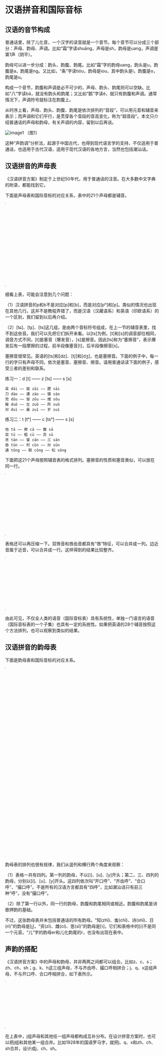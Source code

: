 # 汉语拼音和国际音标

## 汉语的音节构成

普通话里，除了儿化音，一个汉字的读音就是一个音节。每个音节可以分成三个部分：声母、韵母、声调。比如“霜”字读shuāng，声母是sh，韵母是uang，声调是第1声（阴平）。

韵母可以进一步分成：韵头、韵腹、韵尾。比如“霜”字的韵母uang，韵头是u，韵腹是a，韵尾是ng。又比如，“条”字读tióu，韵母是iou，其中韵头是i，韵腹是o，韵尾是u。

构成一个音节，韵腹和声调是必不可少的，声母、韵头、韵尾则可以空缺。比如“八”字读bā，就没有韵头和韵尾；又比如“鹅”字读é，就只有韵腹和声调。通常情况下，声调符号就标注在韵腹上。

从时序上看，声母、韵头、韵腹、韵尾是依次排列的“音段”，可以用元音和辅音来表示；而声调和它们平行，是贯穿各个音段的音高变化，称为“超音段”。本文只介绍普通话的声母和韵母，有关声调的内容，留到以后再谈。

![image1] 〔图1〕

这种“声韵调”分析法，起源于中国古代，也得到现代语言学的支持，不仅适用于普通话，也适用于古代汉语，适用于现代汉语的各地方言，当然也包括潮汕话。

## 汉语拼音的声母表

《汉语拼音方案》制定于上世纪50年代，用于普通话的注音。在大多数中文字典的附录，都能找到它。

下面是声母表和国际音标的对应关系，表中的21个声母都是辅音。

<table style="width:1px; white-space:nowrap; text-align:center;">
  <tr>
    <td><span style="font-size:2em;">b</span> [p] 玻</td>
    <td><span style="font-size:2em;">p</span> [pʰ] 坡</td>
    <td><span style="font-size:2em;">m</span> [m] 摸</td>
    <td><span style="font-size:2em;">f</span> [f] 佛</td>
  </tr>
  <tr>
    <td><span style="font-size:2em;">d</span> [t] 得</td>
    <td><span style="font-size:2em;">t</span> [tʰ] 特</td>
    <td><span style="font-size:2em;">n</span> [n] 讷</td>
    <td><span style="font-size:2em;">l</span> [l] 勒</td>
  </tr>
  <tr>
    <td><span style="font-size:2em;">g</span> [k] 哥</td>
    <td><span style="font-size:2em;">k</span> [kʰ] 科</td>
    <td><span style="font-size:2em;">h</span> [x] 喝</td>
    <td></td>
  </tr>
  <tr>
    <td><span style="font-size:2em;">j</span> [tɕ] 基</td>
    <td><span style="font-size:2em;">q</span> [tɕʰ] 欺</td>
    <td><span style="font-size:2em;">x</span> [ɕ] 希</td>
    <td></td>
  </tr>
  <tr>
    <td><span style="font-size:2em;">zh</span> [tʂ] 知</td>
    <td><span style="font-size:2em;">ch</span> [tʂʰ] 蚩</td>
    <td><span style="font-size:2em;">sh</span> [ʂ] 诗</td>
    <td><span style="font-size:2em;">r</span> [ɻ] 日</td>
  </tr>
  <tr>
    <td><span style="font-size:2em;">z</span> [ts] 资</td>
    <td><span style="font-size:2em;">c</span> [tsʰ] 雌</td>
    <td><span style="font-size:2em;">s</span> [s] 思</td>
    <td></td>
  </tr>
</table>

细看上表，可能会注意到几个问题：

（1）汉语拼音的p和b不是对应[p]和[b]，而是对应[pʰ]和[p]。类似的情况也出现在其他几行。这并不是教程弄错了，而是汉语（汉藏语系）和英语（印欧语系）的一个区别，我们留到以后再介绍。

（2）[tɕ]、[tʂ]、[ts]这几组，是由两个音标符号组成，在上一节的辅音表里，找不到这些音。我们可以先把它们拆开来看。以[ts]为例，[t]和[s]的调音部位相同，调音方式不同，[t]是塞音（爆发音），[s]是擦音。因此[ts]称为“塞擦音”，表示爆发后有一段摩擦的过程，前半段像塞音[t]，后半段像擦音[s]。

塞擦音很常见。英语的[ts]和[dz]、[tʃ]和[dʒ]，也是塞擦音。下面的例子中，每一行的字只有声母不同，依次是塞音、塞擦音、擦音。请用普通话读下面的例子，感受三者的差别和联系。

练习一：d [t] —— z [ts] —— s [s]

```
呆 dāi —— 栽 zāi —— 腮 sāi
刀 dāo —— 遭 zāo —— 骚 sāo
兜 dōu —— 邹 zōu —— 搜 sōu
躲 duǒ —— 左 zuǒ —— 所 suǒ
对 duì —— 最 zuì —— 岁 suì
```

练习二：t [tʰ] —— c [tsʰ] —— s [s]

```
他 tā —— 擦 cā —— 撒 sā
突 tū —— 粗 cū —— 苏 sū
贪 tān —— 餐 cān —— 三 sān
吞 tūn —— 村 cūn —— 孙 sūn
通 tōng —— 聪 cōng —— 松 sōng
```

下面把这21个声母按照辅音表的格式排列。塞擦音的性质和塞音类似，可以放在同一行。

<table style="width:1px; white-space:nowrap; text-align:center;">
  <tr>
    <td></td>
    <td>双唇</td>
    <td>唇齿</td>
    <td colspan="2">齿/龈</td>
    <td>腭前</td>
    <td>翘舌</td>
    <td>软腭</td>
  </tr>
  <tr>
    <td>塞音</td>
    <td>b [p]<br>p [pʰ]</td>
    <td></td>
    <td>d [t]<br>t [tʰ]</td>
    <td>z [ts]<br>c [tsʰ]</td>
    <td>j [tɕ]<br>q [tɕʰ]</td>
    <td>zh [tʂ]<br>ch [tʂʰ]</td>
    <td>g [k]<br>ck [kʰ]</td>
  </tr>
  <tr>
    <td>鼻音</td>
    <td>m [m]</td>
    <td></td>
    <td>n [n]</td>
    <td></td>
    <td></td>
    <td></td>
    <td></td>
  </tr>
  <tr>
    <td>擦音</td>
    <td></td>
    <td>f [f]</td>
    <td></td>
    <td>s [s]</td>
    <td>x [ɕ]</td>
    <td>sh [ʂ]</td>
    <td>h [x]</td>
  </tr>
  <tr>
    <td>近音</td>
    <td></td>
    <td></td>
    <td></td>
    <td></td>
    <td></td>
    <td>r [ɻ]</td>
    <td></td>
  </tr>
  <tr>
    <td>边音</td>
    <td></td>
    <td></td>
    <td>l [l]</td>
    <td></td>
    <td></td>
    <td></td>
    <td></td>
  </tr>
</table>

表格还可以再压缩一下。双唇音和唇齿音都具有“唇”特征，可以合并成一列。边近音属于近音，可以合并成一行。这样得到的结果比较整齐。

<table style="width:1px; white-space:nowrap; text-align:center;">
  <tr>
    <td></td>
    <td>唇</td>
    <td colspan="2">齿/龈</td>
    <td>腭前</td>
    <td>翘舌</td>
    <td>软腭</td>
  </tr>
  <tr>
    <td>塞音</td>
    <td>b [p]<br>p [pʰ]</td>
    <td>d [t]<br>t [tʰ]</td>
    <td>z [ts]<br>c [tsʰ]</td>
    <td>j [tɕ]<br>q [tɕʰ]</td>
    <td>zh [tʂ]<br>ch [tʂʰ]</td>
    <td>g [k]<br>ck [kʰ]</td>
  </tr>
  <tr>
    <td>鼻音</td>
    <td>m [m]</td>
    <td>n [n]</td>
    <td></td>
    <td></td>
    <td></td>
    <td></td>
  </tr>
  <tr>
    <td>擦音</td>
    <td>f [f]</td>
    <td></td>
    <td>s [s]</td>
    <td>x [ɕ]</td>
    <td>sh [ʂ]</td>
    <td>h [x]</td>
  </tr>
  <tr>
    <td>近音</td>
    <td></td>
    <td>l [l]</td>
    <td></td>
    <td></td>
    <td>r [ɻ]</td>
    <td></td>
  </tr>
</table>

由此可见，不仅全人类的语音（国际音标表）具有系统性，单独一门语言的语音（国际音标表的一个子集）也具有一定的系统性。如果把英语的28个辅音按照这个方法排列，也可以观察到类似的结果。

## 汉语拼音的韵母表

下面是韵母表和国际音标的对应关系。

<table style="width:1px; white-space:nowrap; text-align:center;">
  <tr>
    <td>开口呼</td>
    <td>齐齿呼</td>
    <td>合口呼</td>
    <td>撮口呼</td>
  </tr>
  <tr>
    <td></td>
    <td><span style="font-size:2em;">i</span> [i] 衣</td>
    <td><span style="font-size:2em;">u</span> [u] 乌</td>
    <td><span style="font-size:2em;">ü</span> [y] 迂</td>
  </tr>
  <tr>
    <td><span style="font-size:2em;">a</span> [a] 啊</td>
    <td><span style="font-size:2em;">ia</span> [ia] 呀</td>
    <td><span style="font-size:2em;">ua</span> [ua] 蛙</td>
    <td></td>
  </tr>
  <tr>
    <td><span style="font-size:2em;">o</span> [o] 喔</td>
    <td></td>
    <td><span style="font-size:2em;">uo</span> [uo] 窝</td>
    <td></td>
  </tr>
  <tr>
    <td><span style="font-size:2em;">e</span> [ɤ] 鹅</td>
    <td><span style="font-size:2em;">ie</span> [ie] 耶</td>
    <td></td>
    <td><span style="font-size:2em;">üe</span> [ye] 约</td>
  </tr>
  <tr>
    <td><span style="font-size:2em;">ai</span> [ai] 哀</td>
    <td></td>
    <td><span style="font-size:2em;">uai</span> [uai] 歪</td>
    <td></td>
  </tr>
  <tr>
    <td><span style="font-size:2em;">ei</span> [ei] 欸</td>
    <td></td>
    <td><span style="font-size:2em;">uei</span> [uei] 威</td>
    <td></td>
  </tr>
  <tr>
    <td><span style="font-size:2em;">ao</span> [au] 熬</td>
    <td><span style="font-size:2em;">iao</span> [iau] 腰</td>
    <td></td>
    <td></td>
  </tr>
  <tr>
    <td><span style="font-size:2em;">ou</span> [ou] 欧</td>
    <td><span style="font-size:2em;">iou</span> [iou] 忧</td>
    <td></td>
    <td></td>
  </tr>
  <tr>
    <td><span style="font-size:2em;">an</span> [an] 安</td>
    <td><span style="font-size:2em;">ian</span> [ian] 烟</td>
    <td><span style="font-size:2em;">uan</span> [uan] 弯</td>
    <td><span style="font-size:2em;">üan</span> [yan] 冤</td>
  </tr>
  <tr>
    <td><span style="font-size:2em;">en</span> [ən] 恩</td>
    <td><span style="font-size:2em;">in</span> [iᵊn] 因</td>
    <td><span style="font-size:2em;">uen</span> [uən] 温</td>
    <td><span style="font-size:2em;">ün</span> [yᵊn] 晕</td>
  </tr>
  <tr>
    <td><span style="font-size:2em;">ang</span> [aŋ] 昂</td>
    <td><span style="font-size:2em;">iang</span> [iaŋ] 央</td>
    <td><span style="font-size:2em;">uang</span> [uaŋ] 汪</td>
    <td></td>
  </tr>
  <tr>
    <td><span style="font-size:2em;">eng</span> [əŋ] 亨的韵母</td>
    <td><span style="font-size:2em;">ieng</span> [iᵊŋ] 英</td>
    <td><span style="font-size:2em;">ueng</span> [uəŋ] 翁</td>
    <td></td>
  </tr>
  <tr>
    <td><span style="font-size:2em;">ong</span> [ʊŋ] 轰的韵母</td>
    <td><span style="font-size:2em;">iong</span> [iʊŋ] 雍</td>
    <td></td>
    <td></td>
  </tr>
</table>

韵母表的排列也很有规律，我们从竖列和横行两个角度来观察：

（1）表格一共有四列。第一列的韵母，不以[i]、[u]、[y]开头；第二、三、四列的韵母，分别以[i]、[u]、[y]开头。这四列依次叫“开口呼”、“齐齿呼”、“合口呼”、“撮口呼”。不是所有的汉语方言都具有“四呼”，比如潮汕话只有前三种“呼”，没有“撮口呼”。

（2）除了第一行以外，同一行的韵母，韵腹和韵尾相同或相近。韵腹和韵尾是诗歌押韵的基础。

不过，这张韵母表并未包括普通话的所有韵母。“知(zhī)、蚩(chī)、诗(shī)、日(rì)”的韵母是[ʅ]，“资(zī)、雌(cí)、思(sī)”的韵母是[ɿ]，它们和表格中的[i]不是同一个元音。“儿”字的韵母er和儿化韵尾的r，也没有出现在表中。

## 声韵的搭配

《汉语拼音方案》中的声母和韵母，并非两两之间都可以组合。比如z、c、s；zh、ch、sh；g、k、h这三组声母，不与齐齿呼、撮口呼相拼合；j、q、x这组声母，不与开口呼、合口呼相拼合，如下表所示。

<table style="width:1px; white-space:nowrap; text-align:center;">
  <tr>
    <td></td>
    <td>开口呼</td>
    <td>齐齿呼</td>
    <td>合口呼</td>
    <td>撮口呼</td>
  </tr>
  <tr>
    <td>z、c、s</td>
    <td>+</td>
    <td></td>
    <td>+</td>
    <td></td>
  </tr>
  <tr>
    <td>zh、ch、sh</td>
    <td>+</td>
    <td></td>
    <td>+</td>
    <td></td>
  </tr>
  <tr>
    <td>g、k、h</td>
    <td>+</td>
    <td></td>
    <td>+</td>
    <td></td>
  </tr>
  <tr>
    <td>j、q、x</td>
    <td></td>
    <td>+</td>
    <td></td>
    <td>+</td>
  </tr>
</table>

在上表中，j组声母和其他任一组声母都构成互补分布。在设计拼音方案时，也可以把j组和其他某一组合并。比如1928年的国语罗马字，就把j、q、x和zh、ch、sh合并，设计成j、ch、sh。

[image1]: http://ww2.sinaimg.cn/large/006mIeATjw1f21zygu68nj30c709gt9m.jpg
